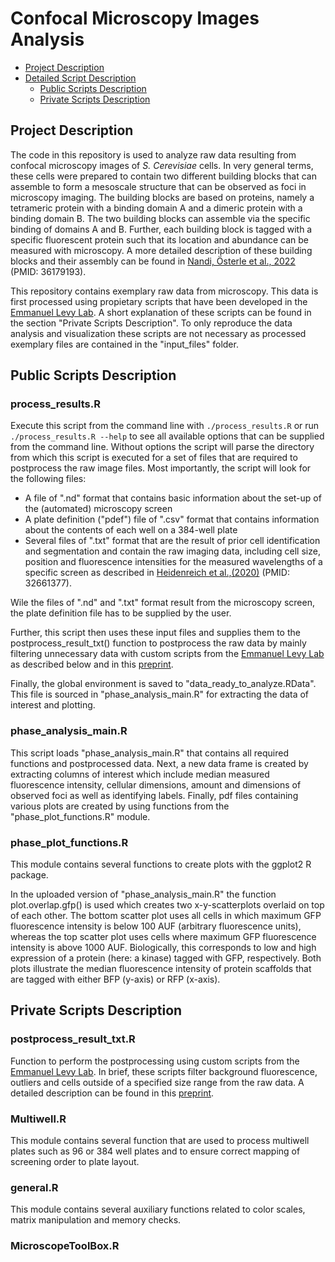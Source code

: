 # Confocal Microscopy Images Analysis

* [Project Description](#project-description)
* [Detailed Script Description](#detailed-script-description)
  * [Public Scripts Description](#public-scripts-description)
  * [Private Scripts Description](#private-scripts-description)

## Project Description

The code in this repository is used to analyze raw data resulting from confocal microscopy images of *S. Cerevisiae* cells. In very general terms, these cells were prepared to contain two different building blocks that can assemble to form a mesoscale structure that can be observed as foci in microscopy imaging. The building blocks are based on proteins, namely a tetrameric protein with a binding domain A and a dimeric protein with a binding domain B. The two building blocks can assemble via the specific binding of domains A and B. Further, each building block is tagged with a specific fluorescent protein such that its location and abundance can be measured with microscopy. A more detailed description of these building blocks and their assembly can be found in [Nandi, Österle et al., 2022](https://journals.aps.org/prl/abstract/10.1103/PhysRevLett.129.128102) (PMID: 36179193).

This repository contains exemplary raw data from microscopy. This data is first processed using propietary scripts that have been developed in the [Emmanuel Levy Lab](https://www.weizmann.ac.il/CSB/ELevy/home). A short explanation of these scripts can be found in the section "Private Scripts Description".
To only reproduce the data analysis and visualization these scripts are not necessary as processed exemplary files are contained in the "input_files" folder.

## Public Scripts Description

### process_results.R
Execute this script from the command line with `./process_results.R` or run `./process_results.R --help` to see all available options that can be supplied from the command line. Without options the script will parse the directory from which this script is executed for a set of files that are required to postprocess the raw image files.
Most importantly, the script will look for the following files:
* A file of ".nd" format that contains basic information about the set-up of the (automated) microscopy screen
* A plate definition ("pdef") file of ".csv" format that contains information about the contents of each well on a 384-well plate
* Several files of ".txt" format that are the result of prior cell identification and segmentation and contain the raw imaging data, including cell size, position and fluorescence intensities for the measured wavelengths of a specific screen as described in [Heidenreich et al.,(2020)](https://rdcu.be/cE9xO) (PMID: 32661377).

Wile the files of ".nd" and ".txt" format result from the microscopy screen, the plate definition file has to be supplied by the user.

Further, this script then uses these input files and supplies them to the postprocess_result_txt() function to postprocess the raw data by mainly filtering unnecessary data with custom scripts from the [Emmanuel Levy Lab](https://www.weizmann.ac.il/CSB/ELevy/home) as described below and in this [preprint](https://doi.org/10.1101/260695).

Finally, the global environment is saved to "data_ready_to_analyze.RData". This file is sourced in "phase_analysis_main.R" for extracting the data of interest and plotting.


### phase_analysis_main.R

This script loads "phase_analysis_main.R" that contains all required functions and postprocessed data. Next, a new data frame is created by extracting columns of interest which include median measured fluorescence intensity, cellular dimensions, amount and dimensions of observed foci as well as identifying labels.
Finally, pdf files containing various plots are created by using functions from the "phase_plot_functions.R" module.

### phase_plot_functions.R

This module contains several functions to create plots with the ggplot2 R package. 

In the uploaded version of "phase_analysis_main.R" the function plot.overlap.gfp() is used which creates two x-y-scatterplots overlaid on top of each other. The bottom scatter plot uses all cells in which maximum GFP fluorescence intensity is below 100 AUF (arbitrary fluorescence units), whereas the top scatter plot uses cells where maximum GFP fluorescence intensity is above 1000 AUF. Biologically, this corresponds to low and high expression of a protein (here: a kinase) tagged with GFP, respectively. Both plots illustrate the median fluorescence intensity of protein scaffolds that are tagged with either BFP (y-axis) or RFP (x-axis).


## Private Scripts Description

### postprocess_result_txt.R

Function to perform the postprocessing using custom scripts from the [Emmanuel Levy Lab](https://www.weizmann.ac.il/CSB/ELevy/home). In brief, these scripts filter background fluorescence, outliers and cells outside of a specified size range from the raw data. A detailed description can be found in this [preprint](https://doi.org/10.1101/260695).

### Multiwell.R

This module contains several function that are used to process multiwell plates such as 96 or 384 well plates and to ensure correct mapping of screening order to plate layout.

### general.R

This module contains several auxiliary functions related to color scales, matrix manipulation and memory checks.

### MicroscopeToolBox.R


